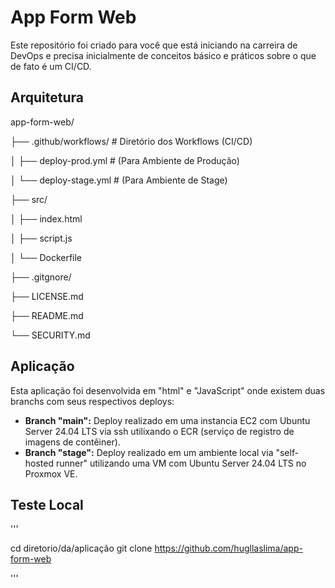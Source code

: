 # App Form Web

Este repositório foi criado para você que está iniciando na carreira de DevOps e precisa inicialmente de conceitos básico e práticos sobre o que de fato é um CI/CD.

## Arquitetura

app-form-web/

├── .github/workflows/ # Diretório dos Workflows (CI/CD) 

│   ├── deploy-prod.yml # (Para Ambiente de Produção)

│   └── deploy-stage.yml # (Para Ambiente de Stage)

├── src/

│   ├── index.html

│   ├── script.js

│   └──  Dockerfile

├── .gitgnore/

├── LICENSE.md

├── README.md

└── SECURITY.md

## Aplicação

Esta aplicação foi desenvolvida em "html" e "JavaScript" onde existem duas branchs com seus respectivos deploys:

- **Branch "main":** Deploy realizado em uma instancia EC2 com Ubuntu Server 24.04 LTS via ssh utilixando o ECR (serviço de registro de imagens de contêiner).
- **Branch "stage":** Deploy realizado em um ambiente local via "self-hosted runner" utilizando uma VM com Ubuntu Server 24.04 LTS no Proxmox VE.

## Teste Local

'''

cd diretorio/da/aplicação
git clone  https://github.com/hugllaslima/app-form-web

'''


